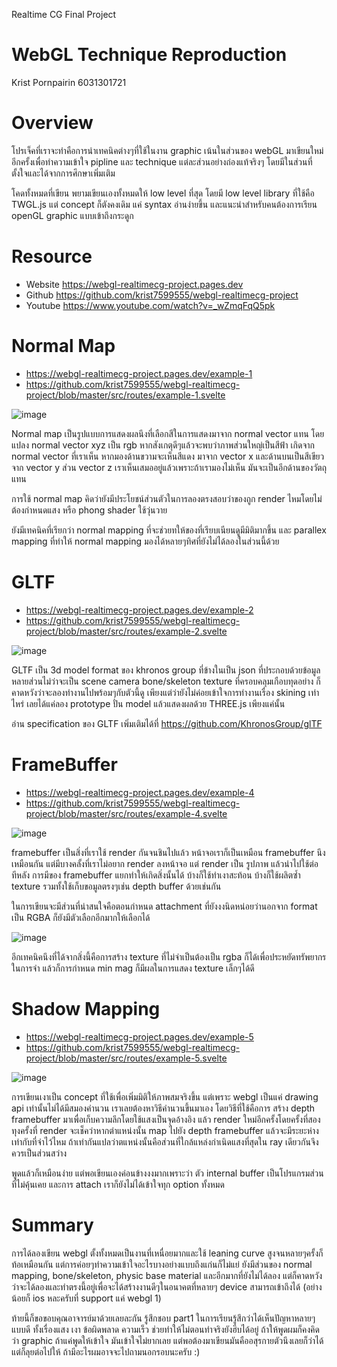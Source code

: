 Realtime CG Final Project
# WebGL Technique Reproduction
Krist Pornpairin 6031301721

# Overview

โปรเจ็คที่เราจะทำคือการนำเทคนิคต่างๆที่ใช้ในงาน graphic เน้นในส่วนของ webGL มาเขียนใหม่อีกครั้งเพื่อทำความเข้าใจ pipline และ technique แต่ละส่วนอย่างถ่องแท้จริงๆ โดยมีในส่วนที่ตั้งใจและได้จากการศึกษาเพิ่มเติม

โคดทั้งหมดที่เขียน พยามเขียนเองทั้งหมดให้ low level ที่สุด โดยมี low level library ที่ใช้คือ TWGL.js แต่ concept ก็ตังคงเดิม แค่ syntax อ่านง่ายขึ้น และแนะนำสำหรับคนต้องการเรียน openGL graphic แบบเข้าถึงกระดูก

# Resource
- Website 	https://webgl-realtimecg-project.pages.dev
- Github 	https://github.com/krist7599555/webgl-realtimecg-project
- Youtube 	https://www.youtube.com/watch?v=_wZmqFqQ5pk


# Normal Map
- https://webgl-realtimecg-project.pages.dev/example-1
- https://github.com/krist7599555/webgl-realtimecg-project/blob/master/src/routes/example-1.svelte

![image](https://user-images.githubusercontent.com/19445033/121641164-09605200-cab9-11eb-8a05-6e15f423ce6e.png)


Normal map เป็นรูปแบบการแสดงผลนึงที่เลือกสีในการแสดงมาจาก normal vector แทน โดยแปลง normal vector xyz เป็น rgb หากสังเกตุดีๆแล้วจะพบว่าภาพส่วนใหญ่เป็นสีฟ้า เกิดจาก normal vector ที่เราเห็น หากมองด้านขวามจะเห็นสีแดง มาจาก vector x และด้านบนเป็นสีเขียวจาก vector y ส่วน vector z เราเห็นเสมออยู่แล้วเพราะถ้าเรามองไม่เห็น มันจะเป็นอีกด้านของวัตถุแทน
	
การใช้ normal map คิดว่ายังมีประโยชน์ส่วนตัวในการลองตรงสอบว่าของถูก render ไหมโดยไม่ต้องกำหนดแสง หรือ phong shader ใช้วุ่นวาย

ยังมีเทคนิคที่เรียกว่า normal mapping ที่จะช่วยทให้ของที่เรียบเนียนดูมีมิติมากขึ้น และ parallex mapping ที่ทำให้ normal mapping มองได้หลายๆทิศที่ยังไม่ได้ลองในส่วนนี้ด้วย

# GLTF
- https://webgl-realtimecg-project.pages.dev/example-2
- https://github.com/krist7599555/webgl-realtimecg-project/blob/master/src/routes/example-2.svelte

![image](https://user-images.githubusercontent.com/19445033/121641206-18df9b00-cab9-11eb-84f3-397890ace27f.png)


GLTF เป็น 3d model format ของ khronos group ที่ข้างในเป็น json ที่ประกอบด้วยข้อมูลหลายส่วนไม่ว่าจะเป็น scene camera bone/skeleton texture ที่ครอบคลุมเกือบทุดอย่าง ก็คาดหวังว่าจะลองทำงานไปพร้อมๆกับตัวนี้ดู เพียงแต่ว่ายังไม่ค่อยเข้าใจการทำงานเรื่อง skining เท่าไหร่ เลยได้แค่ลอง prototype ปั่น model แล้วแสดงผลด้วย THREE.js เพียงแค่นั้น

อ่าน specification ของ GLTF เพิ่มเติมได้ที่ https://github.com/KhronosGroup/glTF

# FrameBuffer
- https://webgl-realtimecg-project.pages.dev/example-4
- https://github.com/krist7599555/webgl-realtimecg-project/blob/master/src/routes/example-4.svelte

![image](https://user-images.githubusercontent.com/19445033/121641235-2137d600-cab9-11eb-8a03-b99dc85de196.png)


framebuffer เป็นสิ่งที่เราใช้ render กันจนชินไปแล้ว หน้าจอเราก็เป็นเหมือน framebuffer นึงเหมือนกัน แต่มีบางคลั้งที่เราไม่อยาก render ลงหน้าจอ แต่ render เป็น รูปภาพ แล้วนำไปใช้ต่อทีหลัง การมีของ framebuffer แยกทำให้เกิดสิ่งนั้นได้ บ้างก็ใช้ทำเงาสะท้อน บ้างก็ใช้ผลิตซ้ำ texture รวมทั้งใช้เก็บขอมูลตรงๆเช่น depth buffer ด้วยเช่นกัน

ในการเขียนจะมีส่วนที่น่าสนใจคือตอนกำหนด attachment ที่ยังงงนิดหน่อยว่านอกจาก format เป็น RGBA ก็ยังมีตัวเลือกอีกมากให้เลือกได้

![image](https://user-images.githubusercontent.com/19445033/121641257-27c64d80-cab9-11eb-8c83-2f97ffd3c07e.png)


อีกเทคนิคนึงที่ได้จากสิ่งนี้คือการสร้าง texture ที่ไม่จำเป็นต้องเป็น rgba ก็ได้เพื่อประหยัดทรัพยากรในการจำ แล้วก็การกำหนด min mag ก็มีผลในการแสดง texture เล็กๆได้ดี

# Shadow Mapping
- https://webgl-realtimecg-project.pages.dev/example-5
- https://github.com/krist7599555/webgl-realtimecg-project/blob/master/src/routes/example-5.svelte

![image](https://user-images.githubusercontent.com/19445033/121641278-2f85f200-cab9-11eb-88cf-5b838f0fdb86.png)


การเขียนเงาเป็น concept ที่ใช้เพื่อเพิ่มมิติให้ภาพสมจริงขึ้น แต่เพราะ webgl เป็นแค่ drawing api เท่านั้นไม่ได้มีสมองคำนวน เราเลยต้องหาวิธีคำนวนขึ้นมาเอง โดยวิธีที่ใช้คือการ สร้าง depth framebuffer มาเพื่อเก็บความลึกโดยใช้แสงเป็นจุดอ้างอิง แล้ว render ใหม่อีกครั้งโดยครั้งที่สองทุงครั้งที่ render จะเช็คว่าหากตำแหน่งนั้น map ไปยัง depth framebuffer แล้วจะมีระยะห่างเท่ากับที่จำไว้ไหม ถ้าเท่ากันแปลว่าตแหน่งนั้นคือส่วนที่ใกล้แหล่งกำเนิดแสงที่สุดใน ray เดียวกันจึงควรเป็นส่วนสว่าง

พูดแล้วก็เหมือนง่าย แต่พอเขียนเองค่อนข้างงงมากเพราะว่า ตัว internal buffer เป็นโปรแกรมส่วนที่ไม่คุ้นเคย และการ attach เราก็ยังไม่ได้เข้าใจทุก option ทั้งหมด

# Summary

การได้ลองเขียน webgl ตั้งทั้งหมดเป็นงานที่เหนื่อยมากและใช้ leaning curve สูงจนหลายๆครั้งก็ท้อเหมือนกัน แต่การค่อยๆทำความเข้าใจอะไรบางอย่างแบบถึงแก่นก็ไม่แย่ ยังมีส่วนของ normal mapping, bone/skeleton, physic base material และอีกมากที่ยังไม่ได้ลอง แต่ก็คาดหวังว่าจะได้ลองและทำตรงนี้อยู่เพื่อจะได้สร้างงานดีๆในอนาคตที่หลายๆ device สามารถเข้าถึงได้ (อย่างน้อยก็ ios หละครับที่ support แค่ webgl 1)

ท้ายนี้ก็ขอขอบคุณอาจารย์มาด้วยเลยละกัน รู้สึกชอบ part1 ในการเรียนรู้สึกว่าได้เห็นปัญหาหลายๆแบบดี ทั้งเรื่องแสง เงา ข้อผิดพลาด ความเร็ว ช่วยทำให้ไม่ตอนทำจริงยังฮึบได้อยู่ ถ้าให้พูดผมก็คงคิดว่า graphic ถ้าแค่พูดให้เข้าใจ มันเข้าใจไม่ยากเลย แต่พอต้องมาเขียนมันคืออสุรกายตัวนึงเลยก็ว่าได้ แต่ก็ลุยต่อไปให้ ถ้ามีอะไรผมอาจจะไปถามนอกรอบนะครับ :)
